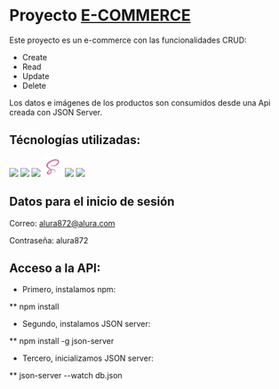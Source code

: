 # Proyecto [E-COMMERCE](https://mateo872.github.io/aluraEcommerce/)

Este proyecto es un e-commerce con las funcionalidades CRUD:

- Create
- Read
- Update
- Delete

Los datos e imágenes de los productos son consumidos desde una Api creada con JSON Server.

## Técnologías utilizadas:

<img src="https://i.imgur.com/sCU1NGd.png" width='36px' > <img src="https://i.imgur.com/QeBiopZ.png" width='36px' > <img src="https://i.imgur.com/7b6G0px.png" width='36px' > <img src="./img/sass.png" width='36px' > <img src="https://i.imgur.com/Ta4iaZz.png" width='36px' > <img src="https://i.imgur.com/OwalXrF.png" width='36px' >

## Datos para el inicio de sesión

Correo: alura872@alura.com

Contraseña: alura872

## Acceso a la API:

- Primero, instalamos npm:

\*\* npm install

- Segundo, instalamos JSON server:

\*\* npm install -g json-server

- Tercero, inicializamos JSON server:

\*\* json-server --watch db.json
